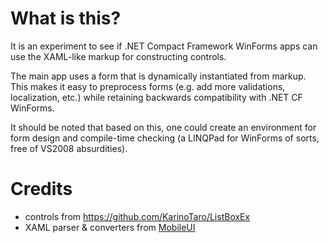 # What is this?

It is an experiment to see if .NET Compact Framework WinForms apps can
use the XAML-like markup for constructing controls.

The main app uses a form that is dynamically instantiated from markup.
This makes it easy to preprocess forms (e.g. add more validations,
localization, etc.)  while retaining backwards compatibility with .NET
CF WinForms.

It should be noted that based on this, one could create an environment
for form design and compile-time checking (a LINQPad for WinForms of
sorts, free of VS2008 absurdities).

# Credits

* controls from https://github.com/KarinoTaro/ListBoxEx
* XAML parser & converters from [MobileUI](http://mobileui.codeplex.com/)
